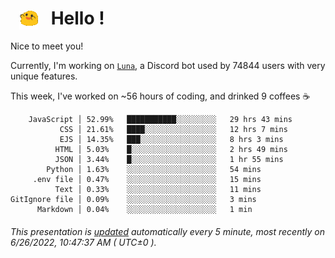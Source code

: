 <h1>   <img src="./spoinky.gif" style="vertical-align:middle;" width="30px">   Hello ! </h1>

Nice to meet you!

Currently, I'm working on <a href='https://github.com/Asgarrrr/Luna'>`Luna`</a>, a Discord bot used by 74844 users with very unique features.

This week, I've worked on ~56 hours of coding, and drinked 9 coffees ☕

```
    JavaScript │ 52.99%   ███████████░░░░░░░░░   29 hrs 43 mins
           CSS │ 21.61%   ████░░░░░░░░░░░░░░░░   12 hrs 7 mins
           EJS │ 14.35%   ███░░░░░░░░░░░░░░░░░   8 hrs 3 mins
          HTML │ 5.03%    █░░░░░░░░░░░░░░░░░░░   2 hrs 49 mins
          JSON │ 3.44%    █░░░░░░░░░░░░░░░░░░░   1 hr 55 mins
        Python │ 1.63%    ░░░░░░░░░░░░░░░░░░░░   54 mins
     .env file │ 0.47%    ░░░░░░░░░░░░░░░░░░░░   15 mins
          Text │ 0.33%    ░░░░░░░░░░░░░░░░░░░░   11 mins
GitIgnore file │ 0.09%    ░░░░░░░░░░░░░░░░░░░░   3 mins
      Markdown │ 0.04%    ░░░░░░░░░░░░░░░░░░░░   1 min
```

###### This presentation is [updated](https://github.com/Asgarrrr) automatically every 5 minute, most recently on 6/26/2022, 10:47:37 AM ( UTC±0 ).